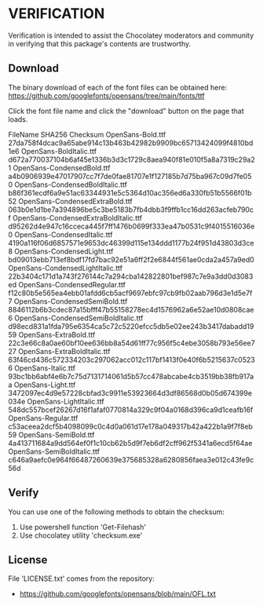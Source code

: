 ﻿# VERIFICATION
Verification is intended to assist the Chocolatey moderators and community
in verifying that this package's contents are trustworthy.
 
## Download
The binary download of each of the font files can be obtained here:
   https://github.com/googlefonts/opensans/tree/main/fonts/ttf
   
Click the font file name and click the "download" button on the page that loads.

FileName                                SHA256 Checksum
OpenSans-Bold.ttf                       27da758f4dcac9a65abe914c13b463b42982b9909bc65713424099f4810bd1e6
OpenSans-BoldItalic.ttf                 d672a770037104b6af45e1336b3d3c1729c8aea940f81e010f5a8a7319c29a21
OpenSans-CondensedBold.ttf              a4b0906939e47017907cc7f7de0fae81707e1f127185b7d75ba967c09d7fe050
OpenSans-CondensedBoldItalic.ttf        b86f361ecdf6a9e51ac63344931e5c5364d10ac356ed6a330fb51b5566f01b52
OpenSans-CondensedExtraBold.ttf         063b0e1d1be7a394896be5c3be5183b7fb4dbb3f9ffb1cc16dd263acfeb790cf
OpenSans-CondensedExtraBoldItalic.ttf   d95262d4e947c16cceca445f7ff1476b0699f333ea47b0531c9f4015516036e0
OpenSans-CondensedItalic.ttf            4190a116f06d6857571e9653dc46399d115e134ddd1177b24f951d43803d3ce8
OpenSans-CondensedLight.ttf             bd09013ebb713ef8bdf17fd7bac92e51a6ff2f2e6844f561ae0cda2a457a9ed0
OpenSans-CondensedLightItalic.ttf       22b3404c171d1a743f276144c7a294cba142822801bef987c7e9a3dd0d3083ed
OpenSans-CondensedRegular.ttf           f12c80b5e565ea4ebb01afdd6cb5acf9697ebfc97cb9fb02aab796d3e1d5e7f7
OpenSans-CondensedSemiBold.ttf          8846112b6b3cdec87a15bfff47b55158278ec4d1576962a6e52ae10d0808cae6
OpenSans-CondensedSemiBoldItalic.ttf    d98ecd831a1fda795e6354ca5c72c5220efcc5db5e02ee243b3417dabadd1959
OpenSans-ExtraBold.ttf                  22c3e66c8a0ae60bf10ee636bb8a54d61ff77c956f5c4ebe3058b793e56ee727
OpenSans-ExtraBoldItalic.ttf            63f46cd436c572334203c297062acc012c117bf1413f0e40f6b5215637c05236
OpenSans-Italic.ttf                     93bc1bb6abf4e6b7c75d7131714061d5b57cc478abcabe4cb3519bb38fb917aa
OpenSans-Light.ttf                      3472097ec4d9e57228cbfad3c9911e53923664d3df86568d0b05d674399e034e
OpenSans-LightItalic.ttf                548dc557bcef26267d16f1afaf0770814a329c9f04a0168d396ca9d1ceafb16f
OpenSans-Regular.ttf                    c53aceea2dcf5b4098099c0c4d0a061d17e178a049317b42a422b1a9f7f8eb59
OpenSans-SemiBold.ttf                   4a413711684a9dd564ef0f1c10cb62b5d9f7eb6df2cff962f5341a6ecd5f64ae
OpenSans-SemiBoldItalic.ttf             c646a9aefc0e964f66487260639e375685328a6280856faea3e012c43fe9c56d

## Verify
You can use one of the following methods to obtain the checksum:
1. Use powershell function 'Get-Filehash'
2. Use chocolatey utility 'checksum.exe'

## License
File 'LICENSE.txt' comes from the repository:
* https://github.com/googlefonts/opensans/blob/main/OFL.txt
